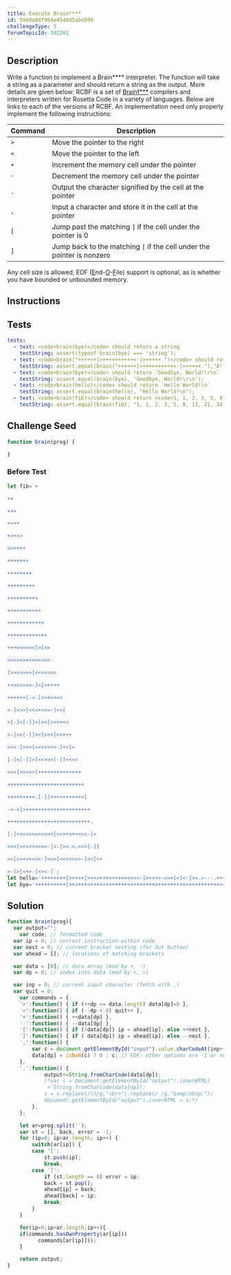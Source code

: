 ```yaml
---
title: Execute Brain****
id: 59e0a8df964e4540d5abe599
challengeType: 5
forumTopicId: 302261
---
```


## Description
<section id='description'>
Write a function to implement a Brain**** interpreter. The function will take a string as a parameter and should return a string as the output. More details are given below:
RCBF is a set of <a href="https://rosettacode.org/wiki/Brainf***" title="Brainf***" target="_blank">Brainf***</a> compilers and interpreters written for Rosetta Code in a variety of languages.
Below are links to each of the versions of RCBF.
An implementation need only properly implement the following instructions:

| Command | Description |
| --- | --- |
| <code>&gt;</code> | Move the pointer to the right |
| <code>&lt;</code> | Move the pointer to the left |
| <code>+</code> | Increment the memory cell under the pointer |
| <code>-</code> | Decrement the memory cell under the pointer |
| <code>.</code> | Output the character signified by the cell at the pointer |
| <code>,</code> | Input a character and store it in the cell at the pointer |
| <code>[</code> | Jump past the matching <code>]</code> if the cell under the pointer is 0 |
| <code>]</code> | Jump back to the matching <code>[</code> if the cell under the pointer is nonzero |
Any cell size is allowed, EOF (<u>E</u>nd-<u>O</u>-<u>F</u>ile) support is optional, as is whether you have bounded or unbounded memory.
</section>

## Instructions
<section id='instructions'>

</section>

## Tests
<section id='tests'>

```yml
tests:
  - text: <code>brain(bye)</code> should return a string
    testString: assert(typeof brain(bye) === 'string');
  - text: <code>brain("++++++[>++++++++++<-]>+++++.")</code> should return "A"
    testString: assert.equal(brain("++++++[>++++++++++<-]>+++++."),"A");
  - text: <code>brain(bye)</code> should return `Goodbye, World!\r\n`
    testString: assert.equal(brain(bye), 'Goodbye, World!\r\n');
  - text: <code>brain(hello)</code> should return `Hello World!\n`
    testString: assert.equal(brain(hello), "Hello World!\n");
  - text: <code>brain(fib)</code> should return <code>1, 1, 2, 3, 5, 8, 13, 21, 34, 55, 89</code>
    testString: assert.equal(brain(fib), "1, 1, 2, 3, 5, 8, 13, 21, 34, 55, 89");

```

</section>

## Challenge Seed
<section id='challengeSeed'>

<div id='js-seed'>

```js
function brain(prog) {

}
```

</div>

### Before Test
<div id='js-setup'>

```js
let fib=`+

++

+++

++++

+>+>>

>>++++

+++++++

++++++++

+++++++++

++++++++++

++++++>++++

++++++++++++

+++++++++++++

+++<<<<<<[>[>>

>>>>+>+<<<<<<<-

]>>>>>>>[<<<<<<<

+>>>>>>>-]<[>++++

++++++[-<-[>>+>+<<

<-]>>>[<<<+>>>-]+<[

>[-]<[-]]>[<<[>>>+<<

<-]>>[-]]<<]>>>[>>+>+

<<<-]>>>[<<<+>>>-]+<[>

[-]<[-]]>[<<+>>[-]]<<<<

<<<]>>>>>[++++++++++++++

+++++++++++++++++++++++++

+++++++++.[-]]++++++++++<[

->-<]>+++++++++++++++++++++

+++++++++++++++++++++++++++.

[-]<<<<<<<<<<<<[>>>+>+<<<<-]>

>>>[<<<<+>>>>-]<-[>>.>.<<<[-]]

<<[>>+>+<<<-]>>>[<<<+>>>-]<<[<+

>-]>[<+>-]<<<-]`;
let hello='++++++++[>++++[>++>+++>+++>+<<<<-]>+>+>->>+[<]<-]>>.>---.+++++++..+++.>>.<-.<.+++.------.--------.>>+.>++.'
let bye='++++++++++[>+>+++>++++>+++++++>++++++++>+++++++++>++++++++++>+++++++++++>++++++++++++<<<<<<<<<-]>>>>+.>>>>+..<.<++++++++.>>>+.<<+.<<<<++++.<++.>>>+++++++.>>>.+++.<+++++++.--------.<<<<<+.<+++.---.';
```

</div>


</section>

## Solution
<section id='solution'>


```js
function brain(prog){
  var output="";
	var code; // formatted code
  var ip = 0; // current instruction within code
  var nest = 0; // current bracket nesting (for Out button)
  var ahead = []; // locations of matching brackets

  var data = [0]; // data array (mod by +, -)
  var dp = 0; // index into data (mod by <, >)

  var inp = 0; // current input character (fetch with ,)
  var quit = 0;
	var commands = {
	'>':function() { if (++dp >= data.length) data[dp]=0 },
	'<':function() { if (--dp < 0) quit++ },
	'+':function() { ++data[dp] },
	'-':function() { --data[dp] },
	'[':function() { if (!data[dp]) ip = ahead[ip]; else ++nest },
	']':function() { if ( data[dp]) ip = ahead[ip]; else --nest },
	',':function() {
		var c = document.getElementById("input").value.charCodeAt(inp++);
		data[dp] = isNaN(c) ? 0 : c; // EOF: other options are -1 or no change
	},
	'.':function() {
    		output+=String.fromCharCode(data[dp]);
    		/*var s = document.getElementById("output").innerHTML)
    		 + String.fromCharCode(data[dp]);
    		s = s.replace(/\n/g,"<br>").replace(/ /g,"&amp;nbsp;");
    		document.getElementById("output").innerHTML = s;*/
    	},
    };

	let ar=prog.split('');
	var st = [], back, error = -1;
	for (ip=0; ip<ar.length; ip++) {
		switch(ar[ip]) {
		case '[':
			st.push(ip);
			break;
		case ']':
			if (st.length == 0) error = ip;
			back = st.pop();
			ahead[ip] = back;
			ahead[back] = ip;
			break;
		}
	}

	for(ip=0;ip<ar.length;ip++){
    if(commands.hasOwnProperty(ar[ip]))
		  commands[ar[ip]]();
	}

	return output;
}

```

</section>
